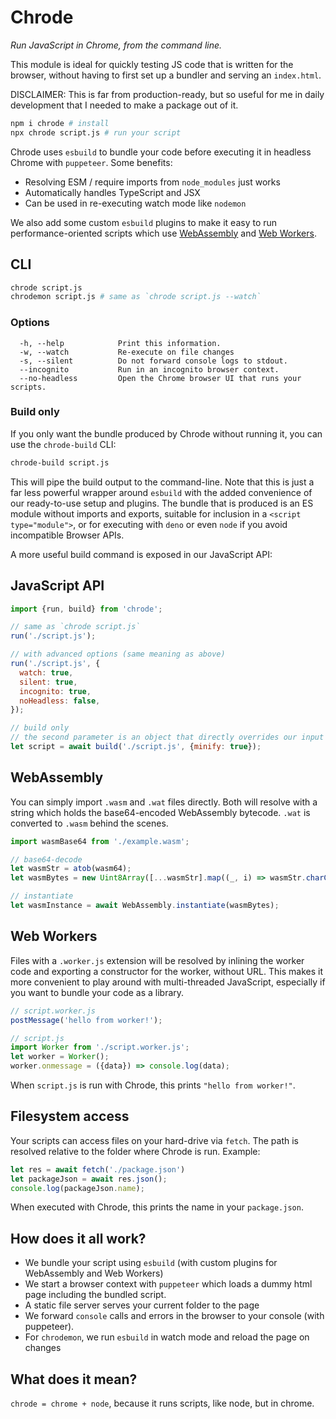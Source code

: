 # Chrode

_Run JavaScript in Chrome, from the command line._

This module is ideal for quickly testing JS code that is written for the browser, without having to first set up a bundler and serving an `index.html`.

DISCLAIMER: This is far from production-ready, but so useful for me in daily development that I needed to make a package out of it.

```sh
npm i chrode # install
npx chrode script.js # run your script
```

Chrode uses `esbuild` to bundle your code before executing it in headless Chrome with `puppeteer`. Some benefits:

* Resolving ESM / require imports from `node_modules` just works
* Automatically handles TypeScript and JSX
* Can be used in re-executing watch mode like `nodemon`

We also add some custom `esbuild` plugins to make it easy to run performance-oriented scripts which use [WebAssembly](#webassembly) and [Web Workers](#web-workers).

## CLI

```sh
chrode script.js
chrodemon script.js # same as `chrode script.js --watch`
```

### Options

```
  -h, --help            Print this information.
  -w, --watch           Re-execute on file changes
  -s, --silent          Do not forward console logs to stdout.
  --incognito           Run in an incognito browser context.
  --no-headless         Open the Chrome browser UI that runs your scripts.
```

### Build only

If you only want the bundle produced by Chrode without running it, you can use the `chrode-build` CLI:

```sh
chrode-build script.js
```

This will pipe the build output to the command-line. Note that this is just a far less powerful wrapper around `esbuild` with the added convenience of our ready-to-use setup and plugins. The bundle that is produced is an ES module without imports and exports, suitable for inclusion in a `<script type="module">`, or for executing with `deno` or even `node` if you avoid incompatible Browser APIs.

A more useful build command is exposed in our JavaScript API:

## JavaScript API

```js
import {run, build} from 'chrode';

// same as `chrode script.js`
run('./script.js');

// with advanced options (same meaning as above)
run('./script.js', {
  watch: true,
  silent: true,
  incognito: true,
  noHeadless: false,
});

// build only
// the second parameter is an object that directly overrides our input to esbuild.build(...)
let script = await build('./script.js', {minify: true});
```

## WebAssembly

You can simply import `.wasm` and `.wat` files directly. Both will resolve with a string which holds the base64-encoded WebAssembly bytecode. `.wat` is converted to `.wasm` behind the scenes.

```js
import wasmBase64 from './example.wasm';

// base64-decode
let wasmStr = atob(wasm64);
let wasmBytes = new Uint8Array([...wasmStr].map((_, i) => wasmStr.charCodeAt(i)));

// instantiate
let wasmInstance = await WebAssembly.instantiate(wasmBytes);
```

## Web Workers

Files with a `.worker.js` extension will be resolved by inlining the worker code and exporting a constructor for the worker, without URL. This makes it more convenient to play around with multi-threaded JavaScript, especially if you want to bundle your code as a library.

```js
// script.worker.js
postMessage('hello from worker!');
```

```js
// script.js
import Worker from './script.worker.js';
let worker = Worker();
worker.onmessage = ({data}) => console.log(data);
```

When `script.js` is run with Chrode, this prints `"hello from worker!"`.


## Filesystem access

Your scripts can access files on your hard-drive via `fetch`. The path is resolved relative to the folder where Chrode is run. Example:

```js
let res = await fetch('./package.json')
let packageJson = await res.json();
console.log(packageJson.name);
```

When executed with Chrode, this prints the name in your `package.json`.

## How does it all work?

- We bundle your script using `esbuild` (with custom plugins for WebAssembly and Web Workers)
- We start a browser context with `puppeteer` which loads a dummy html page including the bundled script.
- A static file server serves your current folder to the page
- We forward `console` calls and errors in the browser to your console (with puppeteer).
- For `chrodemon`, we run `esbuild` in watch mode and reload the page on changes

## What does it mean?

`chrode = chrome + node`, because it runs scripts, like node, but in chrome.
